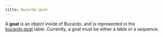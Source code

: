 ```yaml
---
title: Bucardo goat
---
```


A **goat** is an object inside of Bucardo, and is represented in the [bucardo.goat](/Bucardo/tables/bucardo.goat "wikilink") table. Currently, a goat must be either a table or a sequence.

